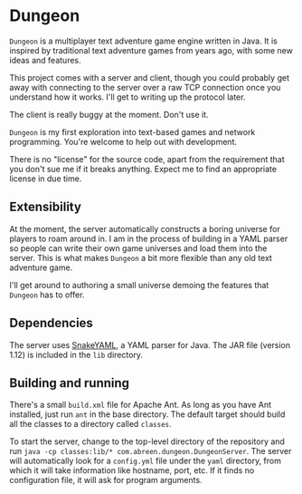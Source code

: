 # Dungeon

`Dungeon` is a multiplayer text adventure game engine written in Java. It
is inspired by traditional text adventure games from years ago, with some
new ideas and features.

This project comes with a server and client, though you could probably get
away with connecting to the server over a raw TCP connection once you 
understand how it works. I'll get to writing up the protocol later.

The client is really buggy at the moment. Don't use it.

`Dungeon` is my first exploration into text-based games and network 
programming. You're welcome to help out with development.

There is no "license" for the source code, apart from the requirement that
you don't sue me if it breaks anything. Expect me to find an appropriate
license in due time.


## Extensibility

At the moment, the server automatically constructs a boring universe for
players to roam around in. I am in the process of building in a YAML
parser so people can write their own game universes and load them into the
server. This is what makes `Dungeon` a bit more flexible than any old text
adventure game.

I'll get around to authoring a small universe demoing the features that
`Dungeon` has to offer.

## Dependencies

The server uses [SnakeYAML][snakeyaml], a YAML parser for Java. The JAR
file (version 1.12) is included in the `lib` directory.

## Building and running

There's a small `build.xml` file for Apache Ant. As long as you have Ant
installed, just run `ant` in the base directory. The default target should
build all the classes to a directory called `classes`. 

To start the server, change to the top-level directory of the repository
and run `java -cp classes:lib/* com.abreen.dungeon.DungeonServer`. The
server will automatically look for a `config.yml` file under the `yaml`
directory, from which it will take information like hostname, port, etc.
If it finds no configuration file, it will ask for program arguments.

[snakeyaml]: http://code.google.com/p/snakeyaml/
